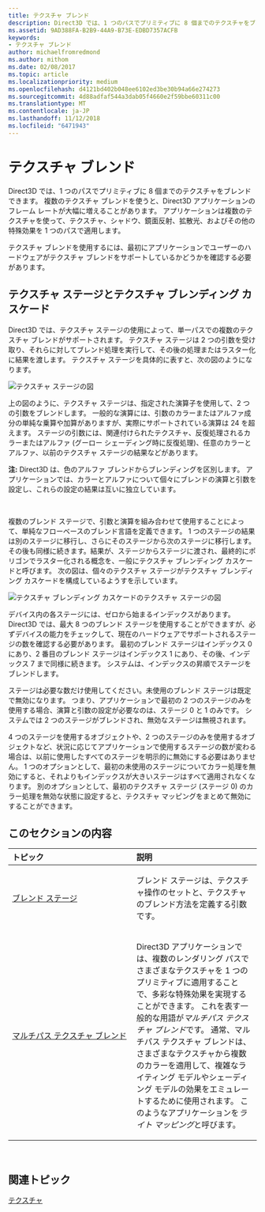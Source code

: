 ```yaml
---
title: テクスチャ ブレンド
description: Direct3D では、1 つのパスでプリミティブに 8 個までのテクスチャをブレンドできます。
ms.assetid: 9AD388FA-B2B9-44A9-B73E-EDBD7357ACFB
keywords:
- テクスチャ ブレンド
author: michaelfromredmond
ms.author: mithom
ms.date: 02/08/2017
ms.topic: article
ms.localizationpriority: medium
ms.openlocfilehash: d4121bd402b048ee6102ed3be30b94a66e274273
ms.sourcegitcommit: 4d88adfaf544a3dab05f4660e2f59bbe60311c00
ms.translationtype: MT
ms.contentlocale: ja-JP
ms.lasthandoff: 11/12/2018
ms.locfileid: "6471943"
---
```

# <a name="texture-blending"></a>テクスチャ ブレンド


Direct3D では、1 つのパスでプリミティブに 8 個までのテクスチャをブレンドできます。 複数のテクスチャ ブレンドを使うと、Direct3D アプリケーションのフレーム レートが大幅に増えることがあります。 アプリケーションは複数のテクスチャを使って、テクスチャ、シャドウ、鏡面反射、拡散光、およびその他の特殊効果を 1 つのパスで適用します。

テクスチャ ブレンドを使用するには、最初にアプリケーションでユーザーのハードウェアがテクスチャ ブレンドをサポートしているかどうかを確認する必要があります。

## <a name="span-idtexture-stages-and-the-texture-blending-cascadespanspan-idtexture-stages-and-the-texture-blending-cascadespanspan-idtexture-stages-and-the-texture-blending-cascadespantexture-stages-and-the-texture-blending-cascade"></a><span id="Texture-Stages-and-the-Texture-Blending-Cascade"></span><span id="texture-stages-and-the-texture-blending-cascade"></span><span id="TEXTURE-STAGES-AND-THE-TEXTURE-BLENDING-CASCADE"></span>テクスチャ ステージとテクスチャ ブレンディング カスケード


Direct3D では、テクスチャ ステージの使用によって、単一パスでの複数のテクスチャ ブレンドがサポートされます。 テクスチャ ステージは 2 つの引数を受け取り、それらに対してブレンド処理を実行して、その後の処理またはラスター化に結果を渡します。 テクスチャ ステージを具体的に表すと、次の図のようになります。

![テクスチャ ステージの図](images/texstg.png)

上の図のように、テクスチャ ステージは、指定された演算子を使用して、2 つの引数をブレンドします。 一般的な演算には、引数のカラーまたはアルファ成分の単純な乗算や加算がありますが、実際にサポートされている演算は 24 を超えます。 ステージの引数には、関連付けられたテクスチャ、反復処理されるカラーまたはアルファ (グーロー シェーディング時に反復処理)、任意のカラーとアルファ、以前のテクスチャ ステージの結果などがあります。

**注:**  Direct3D は、色のアルファ ブレンドからブレンディングを区別します。 アプリケーションでは、カラーとアルファについて個々にブレンドの演算と引数を設定し、これらの設定の結果は互いに独立しています。

 

複数のブレンド ステージで、引数と演算を組み合わせて使用することによって、単純なフローベースのブレンド言語を定義できます。 1 つのステージの結果は別のステージに移行し、さらにそのステージから次のステージに移行します。 その後も同様に続きます。結果が、ステージからステージに渡され、最終的にポリゴンでラスター化される概念を、一般にテクスチャ ブレンディング カスケードと呼びます。 次の図は、個々のテクスチャ ステージがテクスチャ ブレンディング カスケードを構成しているようすを示しています。

![テクスチャ ブレンディング カスケードのテクスチャ ステージの図](images/tcascade.png)

デバイス内の各ステージには、ゼロから始まるインデックスがあります。 Direct3D では、最大 8 つのブレンド ステージを使用することができますが、必ずデバイスの能力をチェックして、現在のハードウェアでサポートされるステージの数を確認する必要があります。 最初のブレンド ステージはインデックス 0 にあり、2 番目のブレンド ステージはインデックス 1 にあり、その後、インデックス 7 まで同様に続きます。 システムは、インデックスの昇順でステージをブレンドします。

ステージは必要な数だけ使用してください。未使用のブレンド ステージは既定で無効になります。 つまり、アプリケーションで最初の 2 つのステージのみを使用する場合、演算と引数の設定が必要なのは、ステージ 0 と 1 のみです。 システムでは 2 つのステージがブレンドされ、無効なステージは無視されます。

4 つのステージを使用するオブジェクトや、2 つのステージのみを使用するオブジェクトなど、状況に応じてアプリケーションで使用するステージの数が変わる場合は、以前に使用したすべてのステージを明示的に無効にする必要はありません。 1 つのオプションとして、最初の未使用のステージについてカラー処理を無効にすると、それよりもインデックスが大きいステージはすべて適用されなくなります。 別のオプションとして、最初のテクスチャ ステージ (ステージ 0) のカラー処理を無効な状態に設定すると、テクスチャ マッピングをまとめて無効にすることができます。

## <a name="span-idin-this-sectionspanin-this-section"></a><span id="in-this-section"></span>このセクションの内容


<table>
<colgroup>
<col width="50%" />
<col width="50%" />
</colgroup>
<thead>
<tr class="header">
<th align="left">トピック</th>
<th align="left">説明</th>
</tr>
</thead>
<tbody>
<tr class="odd">
<td align="left"><p><a href="blending-stages.md">ブレンド ステージ</a></p></td>
<td align="left"><p>ブレンド ステージは、テクスチャ操作のセットと、テクスチャのブレンド方法を定義する引数です。</p></td>
</tr>
<tr class="even">
<td align="left"><p><a href="multipass-texture-blending.md">マルチパス テクスチャ ブレンド</a></p></td>
<td align="left"><p>Direct3D アプリケーションでは、複数のレンダリング パスでさまざまなテクスチャを 1 つのプリミティブに適用することで、多彩な特殊効果を実現することができます。 これを表す一般的な用語が<em>マルチパス テクスチャ ブレンド</em>です。 通常、マルチパス テクスチャ ブレンドは、さまざまなテクスチャから複数のカラーを適用して、複雑なライティング モデルやシェーディング モデルの効果をエミュレートするために使用されます。 このようなアプリケーションを<em>ライト マッピング</em>と呼びます。</p></td>
</tr>
</tbody>
</table>

 

## <a name="span-idrelated-topicsspanrelated-topics"></a><span id="related-topics"></span>関連トピック


[テクスチャ](textures.md)

 

 




